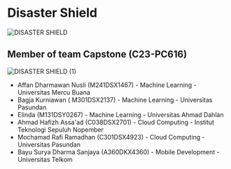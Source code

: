 # Disaster Shield

![DISASTER SHIELD](https://github.com/elin632/CAPSTONE-C23-PC616/assets/101853704/838a8d5b-3458-4175-a8dd-33355222901d)


## Member of team Capstone (C23-PC616)

![DISASTER SHIELD (1)](https://github.com/elin632/CAPSTONE-C23-PC616/assets/101853704/06b0ad5a-de90-41cc-8950-5d0380956681)

- Affan Dharmawan Nusli (M241DSX1467) - Machine Learning - Universitas Mercu Buana
- Bagja Kurniawan ( M301DSX2137) - Machine Learning - Universitas Pasundan
- Elinda (M131DSY0267) - Machine Learning - Universitas Ahmad Dahlan
- Ahmad Hafizh Assa'ad (C038DSX2701) - Cloud Computing - Institut Teknologi Sepuluh Nopember
- Mochamad Rafi Ramadhan (C301DSX4923) - Cloud Computing  - Universitas Pasundan
- Bayu Surya Dharma Sanjaya (A360DKX4360) - Mobile Development - Universitas Telkom
